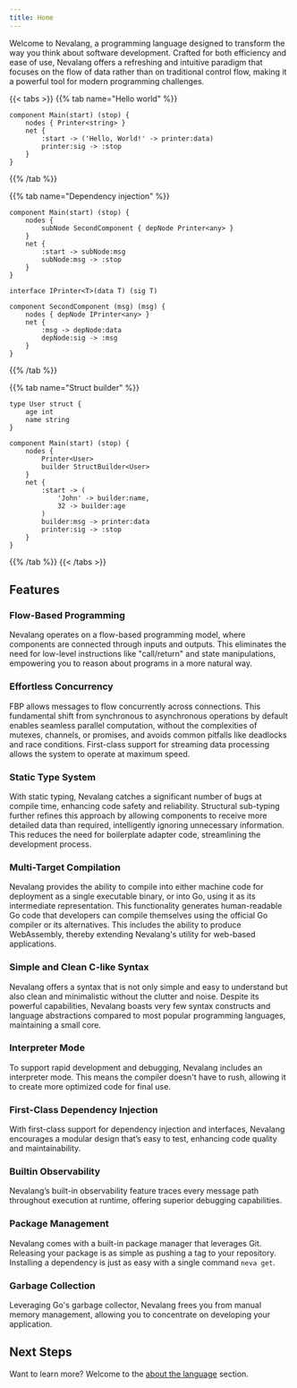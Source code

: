 ```yaml
---
title: Home
---
```


Welcome to Nevalang, a programming language designed to transform the way you think about software development. Crafted for both efficiency and ease of use, Nevalang offers a refreshing and intuitive paradigm that focuses on the flow of data rather than on traditional control flow, making it a powerful tool for modern programming challenges.

{{< tabs >}}
{{% tab name="Hello world" %}}

```neva
component Main(start) (stop) {
	nodes { Printer<string> }
	net {
		:start -> ('Hello, World!' -> printer:data)
		printer:sig -> :stop
	}
}
```

{{% /tab %}}

{{% tab name="Dependency injection" %}}

```neva
component Main(start) (stop) {
    nodes {
        subNode SecondComponent { depNode Printer<any> }
    }
    net {
        :start -> subNode:msg
        subNode:msg -> :stop
    }
}

interface IPrinter<T>(data T) (sig T)

component SecondComponent (msg) (msg) {
    nodes { depNode IPrinter<any> }
    net {
        :msg -> depNode:data
        depNode:sig -> :msg
    }
}
```

{{% /tab %}}

{{% tab name="Struct builder" %}}

```neva
type User struct {
    age int
    name string
}

component Main(start) (stop) {
    nodes {
        Printer<User>
        builder StructBuilder<User>
    }
    net {
        :start -> (
            'John' -> builder:name,
            32 -> builder:age
        )
        builder:msg -> printer:data
        printer:sig -> :stop
    }
}
```

{{% /tab %}}
{{< /tabs >}}

## Features

### Flow-Based Programming

Nevalang operates on a flow-based programming model, where components are connected through inputs and outputs. This eliminates the need for low-level instructions like "call/return" and state manipulations, empowering you to reason about programs in a more natural way.

### Effortless Concurrency

FBP allows messages to flow concurrently across connections. This fundamental shift from synchronous to asynchronous operations by default enables seamless parallel computation, without the complexities of mutexes, channels, or promises, and avoids common pitfalls like deadlocks and race conditions. First-class support for streaming data processing allows the system to operate at maximum speed.

### Static Type System

With static typing, Nevalang catches a significant number of bugs at compile time, enhancing code safety and reliability. Structural sub-typing further refines this approach by allowing components to receive more detailed data than required, intelligently ignoring unnecessary information. This reduces the need for boilerplate adapter code, streamlining the development process.

### Multi-Target Compilation

Nevalang provides the ability to compile into either machine code for deployment as a single executable binary, or into Go, using it as its intermediate representation. This functionality generates human-readable Go code that developers can compile themselves using the official Go compiler or its alternatives. This includes the ability to produce WebAssembly, thereby extending Nevalang's utility for web-based applications.

### Simple and Clean C-like Syntax

Nevalang offers a syntax that is not only simple and easy to understand but also clean and minimalistic without the clutter and noise. Despite its powerful capabilities, Nevalang boasts very few syntax constructs and language abstractions compared to most popular programming languages, maintaining a small core.

### Interpreter Mode

To support rapid development and debugging, Nevalang includes an interpreter mode. This means the compiler doesn't have to rush, allowing it to create more optimized code for final use.

### First-Class Dependency Injection

With first-class support for dependency injection and interfaces, Nevalang encourages a modular design that’s easy to test, enhancing code quality and maintainability.

### Builtin Observability

Nevalang’s built-in observability feature traces every message path throughout execution at runtime, offering superior debugging capabilities.

### Package Management

Nevalang comes with a built-in package manager that leverages Git. Releasing your package is as simple as pushing a tag to your repository. Installing a dependency is just as easy with a single command `neva get`.

### Garbage Collection

Leveraging Go's garbage collector, Nevalang frees you from manual memory management, allowing you to concentrate on developing your application.



## Next Steps

Want to learn more? Welcome to the [about the language](/docs/about) section.
